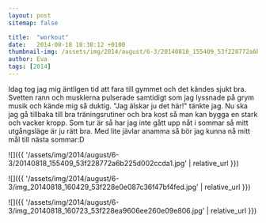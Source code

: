 ```yaml
---
layout: post
sitemap: false

title:  "workout"
date:   2014-08-18 18:38:12 +0100
thumbnail-img: /assets/img/2014/august/6-3/20140818_155409_53f228772a6b225d002ccda1.jpg
author: Eva
tags: [2014]
---
```


Idag tog jag mig äntligen tid att fara till gymmet och det kändes sjukt bra. Svetten rann och musklerna pulserade  samtidigt som jag lyssnade på grym musik och kände mig så duktig. "Jag älskar ju det här!" tänkte jag. Nu ska jag gå tillbaka till bra träningsrutiner och bra kost så man kan bygga en stark och vacker kropp. Som tur är så har jag inte gått upp nåt i sommar så mitt utgångsläge är ju rätt bra. Med lite jävlar anamma så bör jag kunna nå mitt mål till nästa sommar:D

![]({{ '/assets/img/2014/august/6-3/20140818_155409_53f228772a6b225d002ccda1.jpg'  | relative_url }})

![]({{ '/assets/img/2014/august/6-3/img_20140818_160429_53f228e0e087c36f47bf4fed.jpg'  | relative_url }})

![]({{ '/assets/img/2014/august/6-3/img_20140818_160723_53f228ea9606ee260e09e806.jpg'  | relative_url }})

